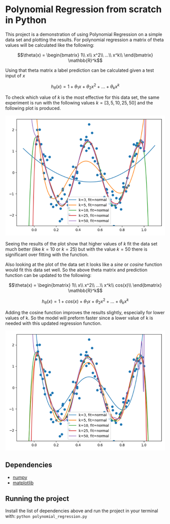 # Polynomial Regression from scratch in Python

This project is a demonstration of using Polynomial Regression on a simple data set and plotting the results.
For polynomial regression a matrix of theta values will be calculated like the following: 

$$\theta(x)  =  \begin{bmatrix}  
 1\\  
 x\\  
 x^2\\  
 ...\\  
 x^k\\ 
\end{bmatrix} \mathbb{R}^k$$

Using that theta matrix a label prediction can be calculated given a test input of $x$

$$h_{\theta}(x)  =  1  +  \theta_{1}x  +  \theta_{2}x^2  +  ...  +  \theta_{k}x^k$$

To check which value of $k$ is the most effective for this data set, the same experiment is run with the following values $k = [3, 5, 10, 25, 50]$ and the following plot is produced.

![polynomial regression plot image](/poly_plot.png)

Seeing the results of the plot show that higher values of $k$ fit the data set much better (like $k = 10$ or $k = 25$) but with the value $k = 50$ there is significant over fitting with the function.

Also looking at the plot of the data set it looks like a $sine$ or $cosine$ function would fit this data set well. So the above theta matrix and prediction function can be updated to the following:

$$\theta(x)  =  \begin{bmatrix}  
 1\\  
 x\\  
 x^2\\  
 ...\\  
 x^k\\  
 cos(x)\\ 
\end{bmatrix}  \mathbb{R}^k$$

$$h_{\theta}(x)  =  1 +  cos(x) +  \theta_{1}x  +  \theta_{2}x^2  +  ...  +  \theta_{k}x^k$$

Adding the cosine function improves the results slightly, especially for lower values of k. So the model will preform faster since a lower value of k is needed with this updated regression function.

![polynomial regression plot with cos function image](/cosine_plot.png)

## Dependencies
- [numpy](https://numpy.org/)
- [matplotlib](https://matplotlib.org/)

## Running the project

Install the list of dependencies above and run the project in your terminal with:
`python polynomial_regression.py`
